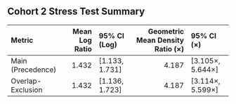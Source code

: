## Cohort 2 Stress Test Summary

| Metric            |   Mean Log Ratio | 95% CI (Log)   |   Geometric Mean Density Ratio (×) | 95% CI (×)       |
|:------------------|-----------------:|:---------------|-----------------------------------:|:-----------------|
| Main (Precedence) |            1.432 | [1.133, 1.731] |                              4.187 | [3.105×, 5.644×] |
| Overlap-Exclusion |            1.432 | [1.136, 1.723] |                              4.187 | [3.114×, 5.599×] |